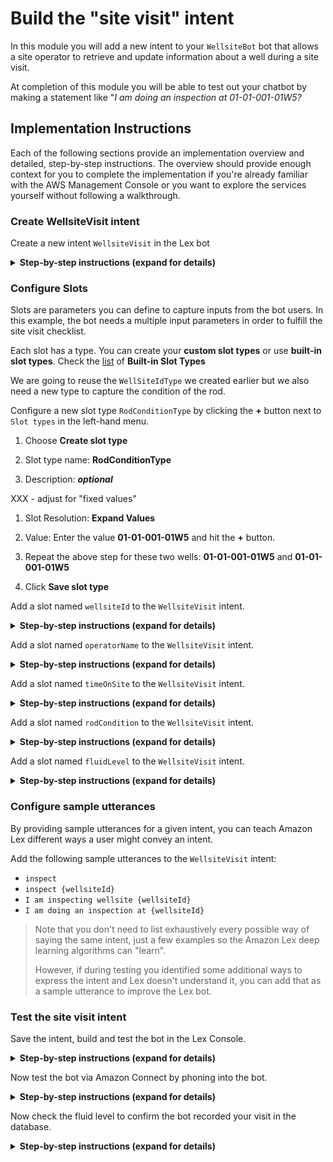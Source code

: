 # Build the "site visit" intent

In this module you will add a new intent to your `WellsiteBot` bot that allows a site operator to retrieve and update information about a well during a site visit.

At completion of this module you will be able to test out your chatbot by making a statement like "*I am doing an inspection at 01-01-001-01W5?*

## Implementation Instructions

Each of the following sections provide an implementation overview and detailed, step-by-step instructions. The overview should provide enough context for you to complete the implementation if you're already familiar with the AWS Management Console or you want to explore the services yourself without following a walkthrough.


### Create WellsiteVisit intent

Create a new intent `WellsiteVisit` in the Lex bot

<details>
<summary><strong>Step-by-step instructions (expand for details)</strong></summary><p>

1. Go to the Lex [Console](https://console.aws.amazon.com/lex/home?region=us-west-2).

1. In the `WellsiteBot` Lex bot, click **+Create Intent**

1. Pick **Create new intent**

1. Give the intent a name, `WellsteVisit`, then click **Add**

</p>
</details>

### Configure Slots

Slots are parameters you can define to capture inputs from the bot users. In this example, the bot needs a multiple input parameters in order to fulfill the site visit checklist.

Each slot has a type. You can create your **custom slot types** or use **built-in slot types**. Check the [list](http://docs.aws.amazon.com/lex/latest/dg/howitworks-builtins-slots.html) of **Built-in Slot Types**

We are going to reuse the `WellSiteIdType` we created earlier but we also need a new type to capture the condition of the rod.

Configure a new slot type `RodConditionType` by clicking the **+** button next
to `Slot types` in the left-hand menu.

1. Choose **Create slot type**

1. Slot type name: **RodConditionType**

1. Description: ***optional***

XXX - adjust for "fixed values"
1. Slot Resolution: **Expand Values**

1. Value: Enter the value **01-01-001-01W5** and hit the **+** button.

1. Repeat the above step for these two wells: **01-01-001-01W5** and
**01-01-001-01W5**

1. Click **Save slot type**

Add a slot named `wellsiteId` to the `WellsiteVisit` intent.

<details>
<summary><strong>Step-by-step instructions (expand for details)</strong></summary><p>

1. In the **Slots** section of the `WellsiteVisit` intent, fill in `wellSiteId` for the slot **Name**

1. Select `WellSiteIdType` for **Slot type**

1. For **Prompt**, put in `What is the wellsite ID?`

1. Check the box to indicate the slot is **required**

1. Click the (+) sign to add the slot

	![screenshot for after configuring slot](images/slot-config.png)
</p>
</details>

Add a slot named `operatorName` to the `WellsiteVisit` intent.

<details>
<summary><strong>Step-by-step instructions (expand for details)</strong></summary><p>

1. In the **Slots** section of the `WellsiteVisit` intent, fill in `operatorName` for the slot **Name**

1. Select `AMAZON.US_FIRST_NAME` for **Slot type**

1. For **Prompt**, put in `What is your name?`

1. Check the box to indicate the slot is **required**

1. Click the (+) sign to add the slot
</p>
</details>

Add a slot named `timeOnSite` to the `WellsiteVisit` intent.

<details>
<summary><strong>Step-by-step instructions (expand for details)</strong></summary><p>

1. In the **Slots** section of the `WellsiteVisit` intent, fill in `timeOnSite` for the slot **Name**

1. Select `AMAZON.NUMBER` for **Slot type**

1. For **Prompt**, put in `How many hours were you on site?`

1. Check the box to indicate the slot is **required**

1. Click the (+) sign to add the slot
</p>
</details>

Add a slot named `rodCondition` to the `WellsiteVisit` intent.

<details>
<summary><strong>Step-by-step instructions (expand for details)</strong></summary><p>

1. In the **Slots** section of the `WellsiteVisit` intent, fill in `rodCondition` for the slot **Name**

1. Select `RodConditionType` for **Slot type**

1. For **Prompt**, put in `What is the condition of the rod?`

1. Check the box to indicate the slot is **required**

1. Click the (+) sign to add the slot
</p>
</details>

Add a slot named `fluidLevel` to the `WellsiteVisit` intent.

<details>
<summary><strong>Step-by-step instructions (expand for details)</strong></summary><p>

1. In the **Slots** section of the `WellsiteVisit` intent, fill in `fluidLevel` for the slot **Name**

1. Select `AMAZON.NUMBER` for **Slot type**

1. For **Prompt**, put in `What is the fluid level in meters?`

1. Check the box to indicate the slot is **required**

1. Click the (+) sign to add the slot
</p>
</details>

### Configure sample utterances

By providing sample utterances for a given intent, you can teach Amazon Lex different ways a user might convey an intent.

Add the following sample utterances to the `WellsiteVisit` intent:

* `inspect`
* `inspect {wellsiteId}`
* `I am inspecting wellsite {wellsiteId}`
* `I am doing an inspection at {wellsiteId}`

> Note that you don't need to list exhaustively every possible way of saying the same intent, just a few examples so the Amazon Lex deep learning algorithms can "learn".
>
> However, if during testing you identified some additional ways to express the intent and Lex doesn't understand it, you can add that as a sample utterance to improve the Lex bot.

### Test the site visit intent

Save the intent, build and test the bot in the Lex Console.

<details>
<summary><strong>Step-by-step instructions (expand for details)</strong></summary><p>

1. Click **Save Intent** to save the intent configuration

1. Click **Build** at the top right of the page to build the bot

1. Once the build completes, use the **Test Bot** window to test the site visit intent. Verify that the bot is able to detect the intent.

	<img src="images/test-utterance-including-slot.png" alt="" width="50%">
</p>
</details>

Now test the bot via Amazon Connect by phoning into the bot.

<details>
<summary><strong>Step-by-step instructions (expand for details)</strong></summary><p>

1. Dial the phone number that is assigned to your bot

1. Issue the command `I am starting an inspection at site 01-01-001-01W5`

1. Answer each question the bot prompts you with:

  - What is your name? *Name*
  - How many hours on site? **2**
  - What is the condition of the rod? Answer with one of **Excellent**, **Good**, **Poor**, or **Bad**
  - Did you replace the rod? **Yes** or **No**
  - What is the fluid level? **31**

1. The bot should respond that your visit has been recorded in the database.
</p>
</details>

Now check the fluid level to confirm the bot recorded your visit in the database.

<details>
<summary><strong>Step-by-step instructions (expand for details)</strong></summary><p>

1. Dial the phone number that is assigned to your bot

1. Issue the utterance `fluid level at 01-01-001-01W5`

1. The bot should respond with the fluid level you just gave it along with your name and the date.
</p>
</details>
